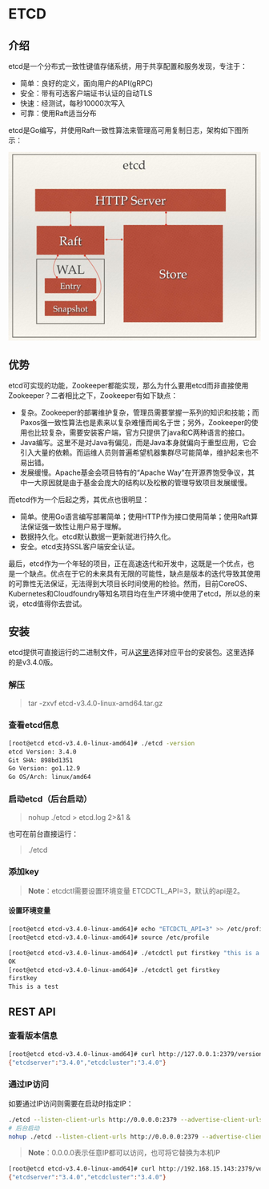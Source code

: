 # ETCD  

## 介绍　　

etcd是一个分布式一致性键值存储系统，用于共享配置和服务发现，专注于：　　

* 简单：良好的定义，面向用户的API(gRPC)
* 安全：带有可选客户端证书认证的自动TLS
* 快速：经测试，每秒10000次写入
* 可靠：使用Raft适当分布  

etcd是Go编写，并使用Raft一致性算法来管理高可用复制日志，架构如下图所示：  

![ETCD架构图](../images/etcd00.png)

## 优势  

etcd可实现的功能，Zookeeper都能实现，那么为什么要用etcd而非直接使用Zookeeper？二者相比之下，Zookeeper有如下缺点：  

* 复杂。Zookeeper的部署维护复杂，管理员需要掌握一系列的知识和技能；而Paxos强一致性算法也是素来以复杂难懂而闻名于世；另外，Zookeeper的使用也比较复杂，需要安装客户端，官方只提供了java和C两种语言的接口。  
* Java编写。这里不是对Java有偏见，而是Java本身就偏向于重型应用，它会引入大量的依赖。而运维人员则普遍希望机器集群尽可能简单，维护起来也不易出错。
* 发展缓慢。Apache基金会项目特有的“Apache Way”在开源界饱受争议，其中一大原因就是由于基金会庞大的结构以及松散的管理导致项目发展缓慢。

而etcd作为一个后起之秀，其优点也很明显：  

* 简单。使用Go语言编写部署简单；使用HTTP作为接口使用简单；使用Raft算法保证强一致性让用户易于理解。
* 数据持久化。etcd默认数据一更新就进行持久化。
* 安全。etcd支持SSL客户端安全认证。

最后，etcd作为一个年轻的项目，正在高速迭代和开发中，这既是一个优点，也是一个缺点。优点在于它的未来具有无限的可能性，缺点是版本的迭代导致其使用的可靠性无法保证，无法得到大项目长时间使用的检验。然而，目前CoreOS、Kubernetes和Cloudfoundry等知名项目均在生产环境中使用了etcd，所以总的来说，etcd值得你去尝试。

## 安装  

etcd提供可直接运行的二进制文件，可从[这里](https://github.com/etcd-io/etcd/releases)选择对应平台的安装包。这里选择的是v3.4.0版。  

### 解压

> tar -zxvf etcd-v3.4.0-linux-amd64.tar.gz

### 查看etcd信息  

```bash
[root@etcd etcd-v3.4.0-linux-amd64]# ./etcd -version
etcd Version: 3.4.0
Git SHA: 898bd1351
Go Version: go1.12.9
Go OS/Arch: linux/amd64
```

### 启动etcd（后台启动）  

> nohup ./etcd > etcd.log 2>&1 &

也可在前台直接运行：  

> ./etcd

### 添加key

> **Note**：etcdctl需要设置环境变量 ETCDCTL_API=3，默认的api是2。

#### 设置环境变量  

```bash
[root@etcd etcd-v3.4.0-linux-amd64]# echo "ETCDCTL_API=3" >> /etc/profile
[root@etcd etcd-v3.4.0-linux-amd64]# source /etc/profile
```

```bash
[root@etcd etcd-v3.4.0-linux-amd64]# ./etcdctl put firstkey "this is a test"
OK
[root@etcd etcd-v3.4.0-linux-amd64]# ./etcdctl get firstkey
firstkey
This is a test
```  

## REST API 

### 查看版本信息  

```bash
[root@etcd etcd-v3.4.0-linux-amd64]# curl http://127.0.0.1:2379/version
{"etcdserver":"3.4.0","etcdcluster":"3.4.0"}
```

### 通过IP访问

如要通过IP访问则需要在启动时指定IP：  

```bash
./etcd --listen-client-urls http://0.0.0.0:2379 --advertise-client-urls http://0.0.0.0:2379 --listen-peer-urls http://0.0.0.0:2380
# 后台启动
nohup ./etcd --listen-client-urls http://0.0.0.0:2379 --advertise-client-urls http://0.0.0.0:2379 --listen-peer-urls http://0.0.0.0:2380 > /tmp/etcd.log 2>&1 &
```

> **Note**：0.0.0.0表示任意IP都可以访问，也可将它替换为本机IP  

```bash
[root@etcd etcd-v3.4.0-linux-amd64]# curl http://192.168.15.143:2379/version
{"etcdserver":"3.4.0","etcdcluster":"3.4.0"}
```
